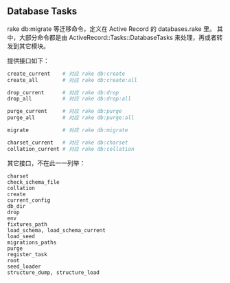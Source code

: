 ## Database Tasks

rake db:migrate 等迁移命令，定义在 Active Record 的 databases.rake 里。
其中，大部分命令都是由 ActiveRecord::Tasks::DatabaseTasks 来处理，再或者转发到其它模块。

提供接口如下：

```ruby
create_current    # 对应 rake db:create
create_all        # 对应 rake db:create:all

drop_current      # 对应 rake db:drop
drop_all          # 对应 rake db:drop:all

purge_current     # 对应 rake db:purge
purge_all         # 对应 rake db:purge:all

migrate           # 对应 rake db:migrate

charset_current   # 对应 rake db:charset
collation_current # 对应 rake db:collation
```

其它接口，不在此一一列举：

```
charset
check_schema_file
collation
create
current_config
db_dir
drop
env
fixtures_path
load_schema, load_schema_current
load_seed
migrations_paths
purge
register_task
root
seed_loader
structure_dump, structure_load
```
